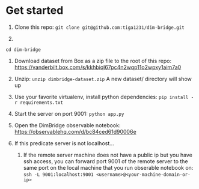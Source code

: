 # Get started

1. Clone this repo:
```git clone git@github.com:tiga1231/dim-bridge.git```

1. 
```cd dim-bridge```

1. Download dataset from Box as a zip file to the root of this repo:
https://vanderbilt.box.com/s/kkhbiql67pc4n2wqp11o2wpxy1aim7a0

1. Unzip: 
```unzip dimbridge-dataset.zip```
A new dataset/ directory will show up

1. Use your favorite virtualenv, install python dependencies:
```pip install -r requirements.txt```

1. Start the server on port 9001: 
```python app.py```

1. Open the DimBridge observable notebook:
https://observablehq.com/d/bc84ced61d90006e

1. If this predicate server is not localhost...
    1. If the remote server machine does not have a public ip but you have ssh access, you can forward port 9001 of the remote server to the same port on the local machine that you run obserable notebook on:
```ssh -L 9001:localhost:9001 <username>@<your-machine-domain-or-ip>```

